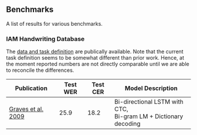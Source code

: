 ## Benchmarks

A list of results for various benchmarks.


### IAM Handwriting Database

The [data and task definition](http://www.fki.inf.unibe.ch/databases/iam-handwriting-database) are publically available. Note that the current task definition seems to be somewhat different than prior work. Hence, at the moment reported numbers are not directly comparable until we are able to reconcile the differences.

Publication | Test WER | Test CER | Model Description |
---|---|---|---|
[Graves et al. 2009](https://www.cs.toronto.edu/~graves/tpami_2009.pdf) | 25.9 | 18.2 | Bi-directional LSTM with CTC, <br/> Bi-gram LM + Dictionary decoding |
